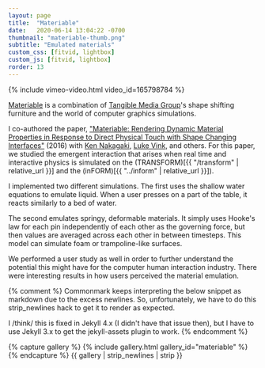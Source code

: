 ```yaml
---
layout: page
title:  "Materiable"
date:   2020-06-14 13:04:22 -0700
thumbnail: "materiable-thumb.png"
subtitle: "Emulated materials"
custom_css: [fitvid, lightbox]
custom_js: [fitvid, lightbox]
rorder: 13
---
```


{% include vimeo-video.html video_id=165798784 %}

[Materiable](http://tangible.media.mit.edu/project/materiable/) is a combination of [Tangible Media Group](http://tangible.media.mit.edu/)'s shape shifting furniture and the world of computer graphics simulations.

I co-authored the paper, ["Materiable: Rendering Dynamic Material Properties in Response to Direct Physical Touch with Shape Changing Interfaces"](http://tmg-trackr.media.mit.edu/publishedmedia/Papers/598-Materiable%20Rendering%20Dynamic%20Material/Published/PDF) (2016) with [Ken Nakagaki](http://ken-nakagaki.com/), [Luke Vink](http://www.lukevink.com/), and others. For this paper, we studied the emergent interaction that arises when real time and interactive physics is simulated on the (TRANSFORM)[{{ "/transform" | relative_url }}] and the (inFORM)[{{ "../inform" | relative_url }}]).

I implemented two different simulations. The first uses the shallow water equations to emulate liquid. When a user presses on a part of the table, it reacts similarly to a bed of water. 

The second emulates springy, deformable materials. It simply uses Hooke's law for each pin independently of each other as the governing force, but then values are averaged across each other in between timesteps. This model can simulate foam or trampoline-like surfaces.

We performed a user study as well in order to further understand the potential this might have for the computer human interaction industry. There were interesting results in how users perceived the material emulation.

{% comment %} 
Commonmark keeps interpreting the below snippet as markdown due to the excess newlines. So, unfortunately, we have to do this strip_newlines hack to get it to render as expected.

I /think/ this is fixed in Jekyll 4.x (I didn't have that issue then), but I have to use Jekyll 3.x to get the jekyll-assets plugin to work. 
{% endcomment %}

{% capture gallery %}
    {% include gallery.html gallery_id="materiable" %}
{% endcapture %}
{{ gallery | strip_newlines | strip }}